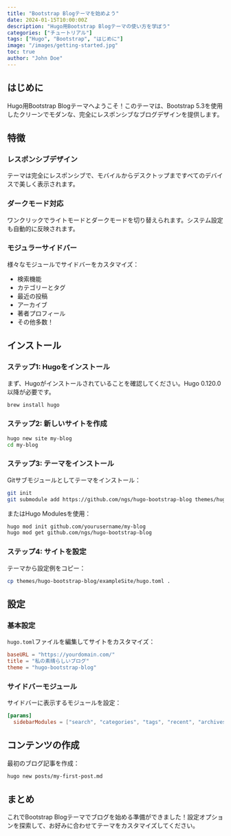 ```yaml
---
title: "Bootstrap Blogテーマを始めよう"
date: 2024-01-15T10:00:00Z
description: "Hugo用Bootstrap Blogテーマの使い方を学ぼう"
categories: ["チュートリアル"]
tags: ["Hugo", "Bootstrap", "はじめに"]
image: "/images/getting-started.jpg"
toc: true
author: "John Doe"
---
```


## はじめに

Hugo用Bootstrap Blogテーマへようこそ！このテーマは、Bootstrap 5.3を使用したクリーンでモダンな、完全にレスポンシブなブログデザインを提供します。

## 特徴

### レスポンシブデザイン

テーマは完全にレスポンシブで、モバイルからデスクトップまですべてのデバイスで美しく表示されます。

### ダークモード対応

ワンクリックでライトモードとダークモードを切り替えられます。システム設定も自動的に反映されます。

### モジュラーサイドバー

様々なモジュールでサイドバーをカスタマイズ：
- 検索機能
- カテゴリーとタグ
- 最近の投稿
- アーカイブ
- 著者プロフィール
- その他多数！

## インストール

### ステップ1: Hugoをインストール

まず、Hugoがインストールされていることを確認してください。Hugo 0.120.0以降が必要です。

```bash
brew install hugo
```

### ステップ2: 新しいサイトを作成

```bash
hugo new site my-blog
cd my-blog
```

### ステップ3: テーマをインストール

Gitサブモジュールとしてテーマをインストール：

```bash
git init
git submodule add https://github.com/ngs/hugo-bootstrap-blog themes/hugo-bootstrap-blog
```

またはHugo Modulesを使用：

```bash
hugo mod init github.com/yourusername/my-blog
hugo mod get github.com/ngs/hugo-bootstrap-blog
```

### ステップ4: サイトを設定

テーマから設定例をコピー：

```bash
cp themes/hugo-bootstrap-blog/exampleSite/hugo.toml .
```

## 設定

### 基本設定

`hugo.toml`ファイルを編集してサイトをカスタマイズ：

```toml
baseURL = "https://yourdomain.com/"
title = "私の素晴らしいブログ"
theme = "hugo-bootstrap-blog"
```

### サイドバーモジュール

サイドバーに表示するモジュールを設定：

```toml
[params]
  sidebarModules = ["search", "categories", "tags", "recent", "archives"]
```

## コンテンツの作成

最初のブログ記事を作成：

```bash
hugo new posts/my-first-post.md
```

## まとめ

これでBootstrap Blogテーマでブログを始める準備ができました！設定オプションを探索して、お好みに合わせてテーマをカスタマイズしてください。